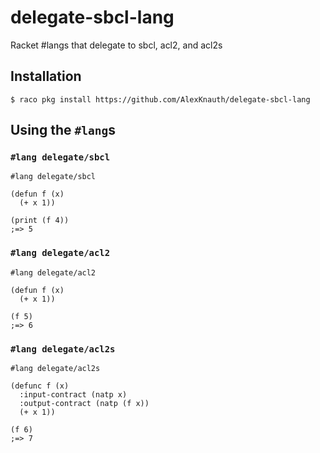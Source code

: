 # delegate-sbcl-lang
Racket #langs that delegate to sbcl, acl2, and acl2s

## Installation

```
$ raco pkg install https://github.com/AlexKnauth/delegate-sbcl-lang
```

## Using the `#lang`s

### `#lang delegate/sbcl`

```racket
#lang delegate/sbcl

(defun f (x)
  (+ x 1))

(print (f 4))
;=> 5
```

### `#lang delegate/acl2`

```racket
#lang delegate/acl2

(defun f (x)
  (+ x 1))

(f 5)
;=> 6
```

### `#lang delegate/acl2s`

```racket
#lang delegate/acl2s

(defunc f (x)
  :input-contract (natp x)
  :output-contract (natp (f x))
  (+ x 1))

(f 6)
;=> 7
```
